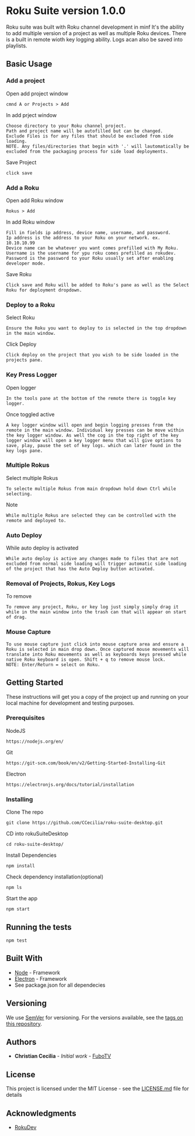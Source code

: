 # Roku Suite version 1.0.0

Roku suite was built with Roku channel development in minf It's the ability to add multiple version of a project as well as multiple Roku devices. There is a built in remote wioth key logging ability. Logs acan also be saved into playlists.

## Basic Usage

### Add a project

Open add project window
```
cmnd A or Projects > Add
```

In add prject window
```
Choose directory to your Roku channel project.
Path and project name will be autofilled but can be changed.
Exclude Files is for any files that should be excluded from side loading.
NOTE. Any files/directories that begin with '.' will lautomatically be excluded from the packaging process for side load deployments.
```

Save Project
```
click save
```

### Add a Roku
Open add Roku window
```
Rokus > Add
```

In add Roku window
```
Fill in fields ip address, device name, username, and password.
Ip address is the address to your Roku on your network. ex. 10.10.10.99
Device name can be whatever you want comes prefilled with My Roku.
Username is the username for ypu roku comes prefilled as rokudev.
Password is the password to your Roku usually set after enabling developer mode.
```

Save Roku
```
Click save and Roku will be added to Roku's pane as well as the Select Roku for deployment dropdown.
```

### Deploy to a Roku

Select Roku 
```
Ensure the Roku you want to deploy to is selected in the top dropdown in the main window.
```

Click Deploy
```
Click deploy on the project that you wish to be side loaded in the projects pane.
```

### Key Press Logger

Open logger
```
In the tools pane at the bottom of the remote there is toggle key logger.
```

Once toggled active
```
A key logger window will open and begin logging presses from the remote in the main window. Individual key presses can be move within the key logger window. As well the cog in the top right of the key logger window will open a key logger menu that will give options to save, play, pause the set of key logs. which can later found in the key logs pane.
```

### Multiple Rokus

Select multiple Rokus
```
To selecte multiple Rokus from main dropdown hold down Ctrl while selecting.
```

Note
```
While multiple Rokus are selected they can be controlled with the remote and deployed to.
```

### Auto Deploy

While auto deploy is activated
```
While auto deploy is active any changes made to files that are not excluded from normal side loading will trigger automatic side loading of the project that has the Auto Deploy button activated.
```

### Removal of Projects, Rokus, Key Logs
To remove
```
To remove any project, Roku, or key log just simply simply drag it while in the main window into the trash can that will appear on start of drag.
```

### Mouse Capture
```
To use mouse capture just click into mouse capture area and ensure a Roku is selected in main drop down. Once captured mouse movements will translate into Roku movements as well as keyboards keys pressed while native Roku keyboard is open. Shift + q to remove mouse lock. 
NOTE: Enter/Return = select on Roku.
```

## Getting Started

These instructions will get you a copy of the project up and running on your local machine for development and testing purposes.

### Prerequisites



NodeJS

```
https://nodejs.org/en/
```

Git

```
https://git-scm.com/book/en/v2/Getting-Started-Installing-Git
```

Electron

```
https://electronjs.org/docs/tutorial/installation
```

### Installing

Clone The repo

```
git clone https://github.com/CCecilia/roku-suite-desktop.git
```

CD into rokuSuiteDesktop

```
cd roku-suite-desktop/
```

Install Dependencies

```
npm install
```

Check dependency installation(optional)

```
npm ls
```

Start the app

```
npm start
```

## Running the tests

```
npm test
```

## Built With

* [Node](http://www.dropwizard.io/1.0.2/docs/) - Framework
* [Electron](https://electronjs.org/) - Framework
* See package.json for all dependecies

## Versioning

We use [SemVer](http://semver.org/) for versioning. For the versions available, see the [tags on this repository](https://github.com/your/project/tags). 

## Authors

* **Christian Cecilia** - *Initial work* - [FuboTV](https://github.com/fubotv)

## License

This project is licensed under the MIT License - see the [LICENSE.md](LICENSE.md) file for details

## Acknowledgments

* [RokuDev](https://github.com/rokudev)
